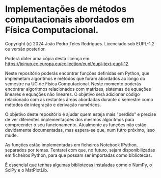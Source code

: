 # Implementações de métodos computacionais abordados em Física Computacional.

Copyright (c) 2024 João Pedro Teles Rodrigues. Licenciado sob EUPL-1.2 ou versão posterior.

Poderá obter uma cópia desta licença em https://joinup.ec.europa.eu/collection/eupl/eupl-text-eupl-12.

Neste repositório poderás encontrar funções definidas em Python, que implemetam algoritmos e métodos que foram abordados ao longo do semestre na UC de Física Computacional.
Neste momento poderás encontrar algoritmos relacionados com matrizes, sistemas de equações lineares e equações não lineares. O objetivo será adicionar código relacionado com as restantes áreas abordadas durante o semestre como métodos de integração e derivação numéricos.

O objetivo deste repositório é ajudar quem esteja mais "perdido" e precise de ver diferentes implementações dos mesmos algoritmos para compreender o seu funcionamento. Atualmente as funções não estão devidamente documentadas, mas espera-se que, num futro próximo, isso mude.

As funções estão implementadas em ficheiros Notebook IPython, separados por temas. Tentarei com que, no futuro, sejam disponibilizadas em ficheiros Python, para que possam ser importadas como bibliotecas.

É essencial que tenhas algumas bibliotecas instaladas como o NumPy, o SciPy e o MatPlotLib.
